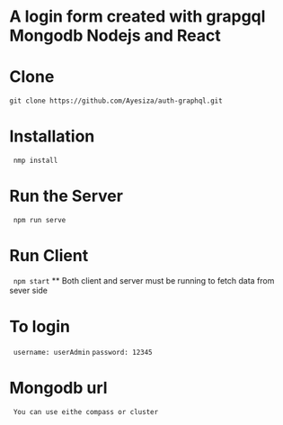 # A login form  created with grapgql Mongodb Nodejs and React
# Clone
`git clone https://github.com/Ayesiza/auth-graphql.git`
# Installation
` nmp install`
# Run the Server
` npm run serve`
# Run Client
` npm start`
** Both client and server must be running to fetch data from sever side
# To login
` username: userAdmin`
`password: 12345`
# Mongodb url
` You can use eithe compass or cluster`
